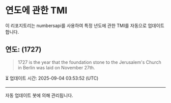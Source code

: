
# 연도에 관한 TMI

이 리포지토리는 numbersapi를 사용하여 특정 년도에 관한 TMI를 자동으로 업데이트합니다.

## 연도: (1727)
> 1727 is the year that the foundation stone to the Jerusalem's Church in Berlin was laid on November 27th.

⏳ 업데이트 시간: 2025-09-04 03:53:52 (UTC)

---
자동 업데이트 봇에 의해 관리됩니다.

